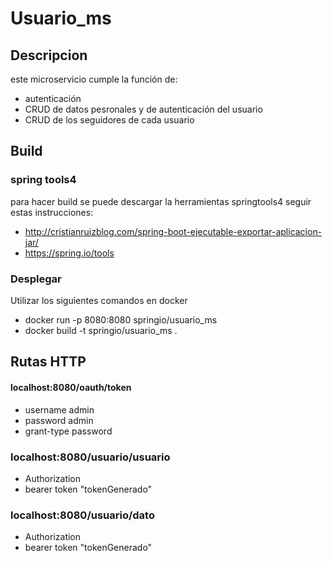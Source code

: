# Usuario_ms
## Descripcion
este microservicio cumple la función de:
- autenticación 
- CRUD de datos pesronales y de autenticación del usuario
- CRUD de los seguidores de cada usuario

## Build
### spring tools4
para hacer build se puede descargar la herramientas springtools4 seguir estas instrucciones:
- http://cristianruizblog.com/spring-boot-ejecutable-exportar-aplicacion-jar/
- https://spring.io/tools

### Desplegar

Utilizar los siguientes comandos en docker
- docker run -p 8080:8080 springio/usuario_ms
- docker build -t springio/usuario_ms .

## Rutas HTTP
#### localhost:8080/oauth/token
- username admin
- password admin
- grant-type password


### localhost:8080/usuario/usuario
- Authorization 
- bearer token "tokenGenerado"

### localhost:8080/usuario/dato
- Authorization 
- bearer token "tokenGenerado"
